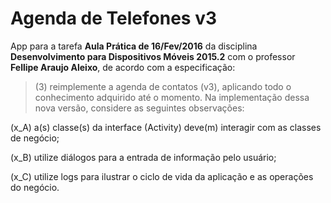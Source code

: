 # Agenda de Telefones v3

App para a tarefa **Aula Prática de 16/Fev/2016** da disciplina **Desenvolvimento para Dispositivos Móveis 2015.2** com o professor **Fellipe Araujo Aleixo**, de acordo com a especificação:

> (3) reimplemente a agenda de contatos (v3), aplicando todo o conhecimento adquirido até o momento. Na implementação dessa nova versão, considere as seguintes observações:

(x_A) a(s) classe(s) da interface (Activity) deve(m) interagir com as classes de negócio;

(x_B) utilize diálogos para a entrada de informação pelo usuário;

(x_C) utilize logs para ilustrar o ciclo de vida da aplicação e as operações do negócio.